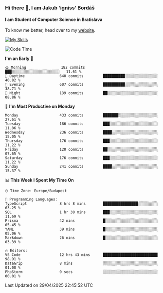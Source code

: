 ### Hi there 👋, I am Jakub 'igniss' Bordáš

#### I am Student of Computer Science in Bratislava
To know me better, head over to my [website](https://bordas.sk).

[![My Skills](https://skillicons.dev/icons?i=js,typescript,html,css,figma,svelte,vue,next,postgresql,nest,express,nodejs)](https://bordas.sk)


<!--START_SECTION:waka-->
![Code Time](http://img.shields.io/badge/Code%20Time-1%2C867%20hrs%2056%20mins-blue)

**I'm an Early 🐤** 

```text
🌞 Morning                182 commits         ███░░░░░░░░░░░░░░░░░░░░░░   11.61 % 
🌆 Daytime                640 commits         ██████████░░░░░░░░░░░░░░░   40.82 % 
🌃 Evening                607 commits         ██████████░░░░░░░░░░░░░░░   38.71 % 
🌙 Night                  139 commits         ██░░░░░░░░░░░░░░░░░░░░░░░   08.86 % 
```
📅 **I'm Most Productive on Monday** 

```text
Monday                   433 commits         ███████░░░░░░░░░░░░░░░░░░   27.61 % 
Tuesday                  186 commits         ███░░░░░░░░░░░░░░░░░░░░░░   11.86 % 
Wednesday                236 commits         ████░░░░░░░░░░░░░░░░░░░░░   15.05 % 
Thursday                 176 commits         ███░░░░░░░░░░░░░░░░░░░░░░   11.22 % 
Friday                   120 commits         ██░░░░░░░░░░░░░░░░░░░░░░░   07.65 % 
Saturday                 176 commits         ███░░░░░░░░░░░░░░░░░░░░░░   11.22 % 
Sunday                   241 commits         ████░░░░░░░░░░░░░░░░░░░░░   15.37 % 
```


📊 **This Week I Spent My Time On** 

```text
🕑︎ Time Zone: Europe/Budapest

💬 Programming Languages: 
TypeScript               8 hrs 8 mins        ████████████████░░░░░░░░░   63.25 % 
SQL                      1 hr 30 mins        ███░░░░░░░░░░░░░░░░░░░░░░   11.69 % 
Prisma                   42 mins             █░░░░░░░░░░░░░░░░░░░░░░░░   05.45 % 
YAML                     39 mins             █░░░░░░░░░░░░░░░░░░░░░░░░   05.06 % 
Markdown                 26 mins             █░░░░░░░░░░░░░░░░░░░░░░░░   03.39 % 

🔥 Editors: 
VS Code                  12 hrs 43 mins      █████████████████████████   98.91 % 
DataGrip                 8 mins              ░░░░░░░░░░░░░░░░░░░░░░░░░   01.08 % 
PhpStorm                 0 secs              ░░░░░░░░░░░░░░░░░░░░░░░░░   00.01 % 
```


 Last Updated on 29/04/2025 22:45:52 UTC
<!--END_SECTION:waka-->
